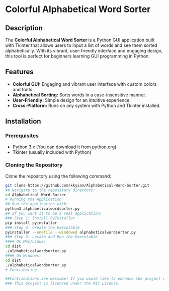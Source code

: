 # Colorful Alphabetical Word Sorter

## Description

The **Colorful Alphabetical Word Sorter** is a Python GUI application built with Tkinter that allows users to input a list of words and see them sorted alphabetically. With its vibrant, user-friendly interface and engaging design, this tool is perfect for beginners learning GUI programming in Python.

## Features

- **Colorful GUI:** Engaging and vibrant user interface with custom colors and fonts.
- **Alphabetical Sorting:** Sorts words in a case-insensitive manner.
- **User-Friendly:** Simple design for an intuitive experience.
- **Cross-Platform:** Runs on any system with Python and Tkinter installed.

## Installation

### Prerequisites

- Python 3.x (You can download it from [python.org](https://www.python.org/))
- Tkinter (usually included with Python)

### Cloning the Repository

Clone the repository using the following command:

```bash
git clone https://github.com/kkyian/Alphabetical-Word-Sorter.git
## Navigate to the repository directory:
cd Alphabetical-Word-Sorter
# Running the Application
## Run the application with:
python3 alphabeticalwordsorter.py
## If you want it to be a real application:
### Step 1: Install PyInstaller
pip install pyinstaller
### Step 2: Create the Executable
pyinstaller --onefile --windowed alphabeticalwordsorter.py
### Step 3: Locate and Run the Executable
#### On Mac/Linux:
cd dist
./alphabeticalwordsorter.py
#### On Windows:
cd dist
./alphabeticalwordsorter.py
# Contributing

##Contributions are welcome! If you would like to enhance the project or fix issues, please fork the repository and open a pull request with your changes.
### This project is licensed under the MIT License.


